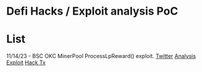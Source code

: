 # Defi Hacks / Exploit analysis PoC

# List  

11/14/23 - BSC OKC MinerPool ProcessLpReward() exploit. [Twitter](https://twitter.com/bbbb/status/1724320628533039428) [Analysis](https://github.com/lcfr-eth/defihacks/blob/master/analysis/BSC-OKC-ProcessLpReward.md) [Exploit](https://github.com/lcfr-eth/defihacks/blob/master/test/OKCProcessLpReward.sol) [Hack Tx](https://bscscan.com/tx/0xd85c603f71bb84437bc69b21d785f982f7630355573566fa365dbee4cd236f08)  

